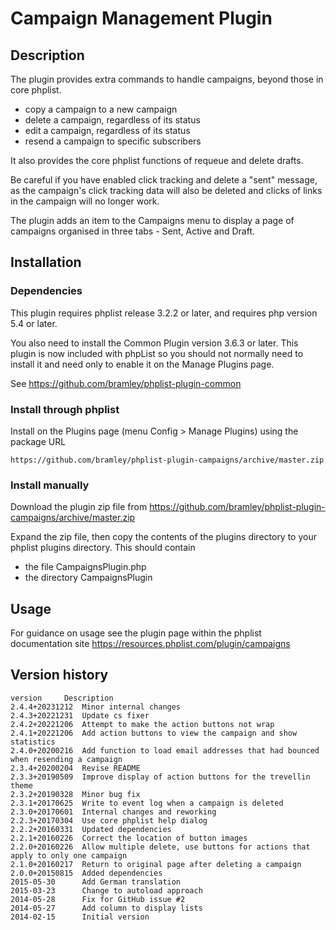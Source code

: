 # Campaign Management Plugin #

## Description ##

The plugin provides extra commands to handle campaigns, beyond those in core phplist.

* copy a campaign to a new campaign
* delete a campaign, regardless of its status
* edit a campaign, regardless of its status
* resend a campaign to specific subscribers

It also provides the core phplist functions of requeue and delete drafts.

Be careful if you have enabled click tracking and delete a "sent" message, as the campaign's click tracking data
will also be deleted and clicks of links in the campaign will no longer work.

The plugin adds an item to the Campaigns menu to display a page of campaigns organised in three tabs - Sent, Active and Draft.

## Installation ##

### Dependencies ###

This plugin requires phplist release 3.2.2 or later, and requires php version 5.4 or later.

You also need to install the Common Plugin version 3.6.3 or later. This plugin is now included with phpList so
you should not normally need to install it and need only to enable it on the Manage Plugins page.

See <https://github.com/bramley/phplist-plugin-common>

### Install through phplist ###
Install on the Plugins page (menu Config > Manage Plugins) using the package URL

`https://github.com/bramley/phplist-plugin-campaigns/archive/master.zip`

### Install manually ###
Download the plugin zip file from <https://github.com/bramley/phplist-plugin-campaigns/archive/master.zip>

Expand the zip file, then copy the contents of the plugins directory to your phplist plugins directory.
This should contain

* the file CampaignsPlugin.php
* the directory CampaignsPlugin

## Usage ##

For guidance on usage see the plugin page within the phplist documentation site <https://resources.phplist.com/plugin/campaigns>

## Version history ##

    version     Description
    2.4.4+20231212  Minor internal changes
    2.4.3+20221231  Update cs fixer
    2.4.2+20221206  Attempt to make the action buttons not wrap
    2.4.1+20221206  Add action buttons to view the campaign and show statistics
    2.4.0+20200216  Add function to load email addresses that had bounced when resending a campaign
    2.3.4+20200204  Revise README
    2.3.3+20190509  Improve display of action buttons for the trevellin theme
    2.3.2+20190328  Minor bug fix
    2.3.1+20170625  Write to event log when a campaign is deleted
    2.3.0+20170601  Internal changes and reworking
    2.2.3+20170304  Use core phplist help dialog
    2.2.2+20160331  Updated dependencies
    2.2.1+20160226  Correct the location of button images
    2.2.0+20160226  Allow multiple delete, use buttons for actions that apply to only one campaign
    2.1.0+20160217  Return to original page after deleting a campaign
    2.0.0+20150815  Added dependencies
    2015-05-30      Add German translation
    2015-03-23      Change to autoload approach
    2014-05-28      Fix for GitHub issue #2
    2014-05-27      Add column to display lists
    2014-02-15      Initial version
